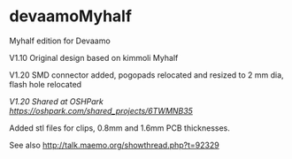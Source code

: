 devaamoMyhalf
=============

Myhalf edition for Devaamo

V1.10 Original design based on kimmoli Myhalf

V1.20 SMD connector added, pogopads relocated and resized to 2 mm dia, flash hole relocated


*V1.20 Shared at OSHPark https://oshpark.com/shared_projects/6TWMNB35*

Added stl files for clips, 0.8mm and 1.6mm PCB thicknesses.

See also http://talk.maemo.org/showthread.php?t=92329


